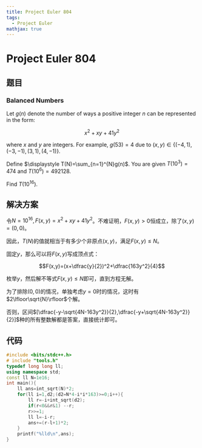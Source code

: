 ```yaml
---
title: Project Euler 804
tags:
  - Project Euler
mathjax: true
---
```

<escape><!-- more --></escape>


# Project Euler 804
## 题目
### Balanced Numbers

Let $g(n)$ denote the number of ways a positive integer $n$ can be represented in the form: 

$$x^2+xy+41y^2$$ 

where $x$ and $y$ are integers. For example, $g(53)=4$ due to $(x,y) \in \{(-4,1),(-3,-1),(3,1),(4,-1)\}$.

Define $\displaystyle T(N)=\sum_{n=1}^{N}g(n)$. You are given $T(10^3)=474$ and $T(10^6)=492128$.

Find $T(10^{16})$.


## 解决方案


令$N=10^{16},F(x,y)=x^2+xy+41y^2$。不难证明，$F(x,y)>0$恒成立，除了$(x,y)=(0,0)$。

因此，$T(N)$的值就相当于有多少个非原点$(x,y)$，满足$F(x,y)\le N$。

固定$y$，那么可以将$F(x,y)$写成顶点式：

$$F(x,y)=(x+\dfrac{y}{2})^2+\dfrac{163y^2}{4}$$

枚举$y$，然后解不等式$F(x,y)\le N$即可，直到方程无解。

为了排除$(0,0)$的情况，单独考虑$y=0$时的情况，这时有$2\lfloor\sqrt{N}\rfloor$个解。

否则，区间$[\dfrac{-y-\sqrt{4N-163y^2}}{2},\dfrac{-y+\sqrt{4N-163y^2}}{2}]$种的所有整数解都是答案，直接统计即可。

## 代码


```C++
#include <bits/stdc++.h>
# include "tools.h"
typedef long long ll;
using namespace std;
const ll N=1e16;
int main(){
    ll ans=int_sqrt(N)*2;
    for(ll i=1,d2;(d2=N*4-i*i*163)>=0;i++){
        ll r=-i+int_sqrt(d2);
        if(r<0&&r&1) --r;
        r>>=1;
        ll l=-i-r;
        ans+=(r-l+1)*2;
    }
    printf("%lld\n",ans);
}

```